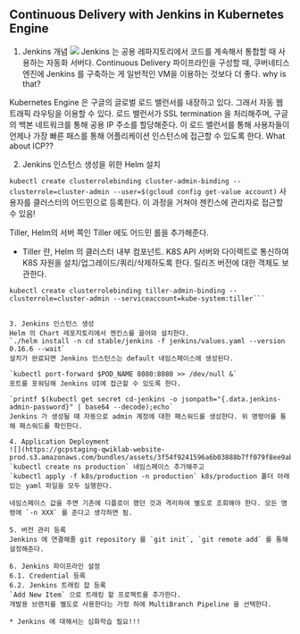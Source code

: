 
## Continuous Delivery with Jenkins in Kubernetes Engine

1. Jenkins 개념
![](https://gcpstaging-qwiklab-website-prod.s3.amazonaws.com/bundles/assets/d5bfbd0f6d109df463005f1ceb195799ec68b7b4c370eb18cec470a7f1f812b1.png)
Jenkins 는 공용 레파지토리에서 코드를 계속해서 통합할 때 사용하는 자동화 서버다. Continuous Delivery 파이프라인을 구성할 때, 쿠버네티스 엔진에 Jenkins 를 구축하는 게 일반적인 VM을 이용하는 것보다 더 좋다. why is that?

Kubernetes Engine 은 구글의 글로벌 로드 밸런서를 내장하고 있다. 그래서 자동 웹 트래픽 라우팅을 이용할 수 있다. 로드 밸런서가 SSL termination 을 처리해주며, 구글의 백본 네트워크를 통해 공용 IP 주소를 할당해준다. 이 로드 밸런서를 통해 사용자들이 언제나 가장 빠른 패스를 통해 어플리케이션 인스턴스에 접근할 수 있도록 한다. What about ICP??


2. Jenkins 인스턴스 생성을 위한 Helm 설치

`kubectl create clusterrolebinding cluster-admin-binding --clusterrole=cluster-admin --user=$(gcloud config get-value account)`
사용자를 클러스터의 어드민으로 등록한다. 이 과정을 거쳐야 젠킨스에 관리자로 접근할 수 있음!

Tiller, Helm의 서버 쪽인 Tiller 에도 어드민 롤을 추가해준다. 
* Tiller 란, Helm 의 클러스터 내부 컴포넌트. K8S API 서버와 다이렉트로 통신하여 K8S 자원을 설치/업그레이드/쿼리/삭제하도록 한다. 릴리즈 버전에 대한 객체도 보관한다. 
```kubectl create serviceaccount tiller --namespace kube-system
kubectl create clusterrolebinding tiller-admin-binding --clusterrole=cluster-admin --serviceaccount=kube-system:tiller```


3. Jenkins 인스턴스 생성
Helm 의 Chart 레포지토리에서 젠킨스를 끌어와 설치한다. 
`./helm install -n cd stable/jenkins -f jenkins/values.yaml --version 0.16.6 --wait`
설치가 완료되면 Jenkins 인스턴스는 default 네임스페이스에 생성된다.

`kubectl port-forward $POD_NAME 8080:8080 >> /dev/null &`
포트를 포워딩해 Jenkins UI에 접근할 수 있도록 한다.

`printf $(kubectl get secret cd-jenkins -o jsonpath="{.data.jenkins-admin-password}" | base64 --decode);echo`
Jenkins 가 생성될 때 자동으로 admin 계정에 대한 패스워드를 생성한다. 위 명령어를 통해 패스워드를 확인한다.

4. Application Deployment
![](https://gcpstaging-qwiklab-website-prod.s3.amazonaws.com/bundles/assets/3f54f9241596a6b03888b7ff079f8ee9ab3ba2d2c4db960175ee7b8336704b3e.png)
`kubectl create ns production` 네임스페이스 추가해주고
`kubectl apply -f k8s/production -n production` k8s/production 폴더 아래 있는 yaml 파일을 모두 실행한다.

네임스페이스 값을 주면 기존에 디플로이 했던 것과 격리하여 별도로 조회해야 한다. 모든 명령에 `-n XXX` 를 준다고 생각하면 됨.

5. 버전 관리 등록
Jenkins 에 연결해줄 git repository 를 `git init`, `git remote add` 를 통해 설정해준다.

6. Jenkins 파이프라인 설정
6.1. Credential 등록
6.2. Jenkins 트래킹 잡 등록
`Add New Item` 으로 트래킹 할 프로젝트를 추가한다.
개발용 브랜치를 별도로 사용한다는 가정 하에 MultiBranch Pipeline 을 선택한다.

* Jenkins 에 대해서는 심화학습 필요!!!
